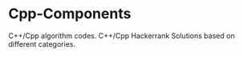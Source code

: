 # Cpp-Components
C++/Cpp algorithm codes.
C++/Cpp Hackerrank Solutions based on different categories.
